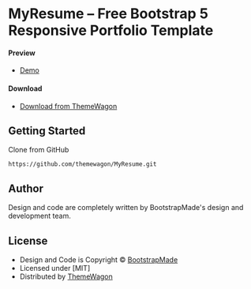 # MyResume – Free Bootstrap 5 Responsive Portfolio Template

#### Preview

 - [Demo](https://themewagon.github.io/MyResume/)

#### Download
 - [Download from ThemeWagon](https://themewagon.com/themes/myresume/)
 
 
## Getting Started

Clone from GitHub 
```
https://github.com/themewagon/MyResume.git
```

## Author

Design and code are completely written by BootstrapMade's design and development team.  


## License

 - Design and Code is Copyright &copy; [BootstrapMade](https://bootstrapmade.com/)
 - Licensed under [MIT]
 - Distributed by [ThemeWagon](https://themewagon.com)


